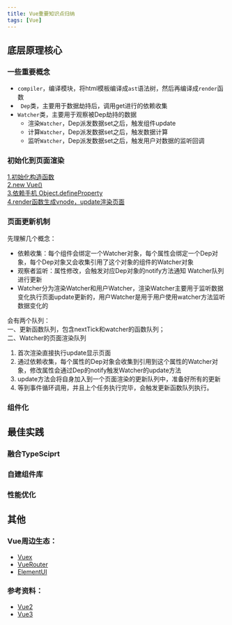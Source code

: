 ```yaml
---
title: Vue重要知识点归纳
tags: [Vue]
---
```


## 底层原理核心

### 一些重要概念

- `compiler`，编译模块，将html模板编译成`ast`语法树，然后再编译成`render`函数
- ` Dep`类，主要用于数据劫持后，调用get进行的依赖收集
- `Watcher`类，主要用于观察被Dep劫持的数据
  - 渲染`Watcher`，Dep派发数据set之后，触发组件update
  - 计算`Watcher`，Dep派发数据set之后，触发数据计算
  - 监听`Watcher`，Dep派发数据set之后，触发用户对数据的监听回调

### 初始化到页面渲染

[1.初始化构造函数](./vue/Vue2/原理/初始化Vue构造器)  
[2.new Vue()](./vue/Vue2/原理/初始化Vue构造器)  
[3.依赖手机 Object.defineProperty](./vue/Vue2/原理/初始化Vue构造器)  
[4.render函数生成vnode，update渲染页面](./vue/Vue2/原理/初始化Vue构造器)  


### 页面更新机制

先理解几个概念：
- 依赖收集：每个组件会绑定一个Watcher对象，每个属性会绑定一个Dep对象，每个Dep对象又会收集引用了这个对象的组件的Watcher对象
- 观察者监听：属性修改，会触发对应Dep对象的notify方法通知 Watcher队列进行更新
- Watcher分为渲染Watcher和用户Watcher，渲染Watcher主要用于监听数据变化执行页面update更新的，用户Watcher是用于用户使用watcher方法监听数据变化的

会有两个队列：  
一、更新函数队列，包含nextTick和watcher的函数队列；  
二、Watcher的页面渲染队列  

1. 首次渲染直接执行update显示页面
2. 通过依赖收集，每个属性的Dep对象会收集到引用到这个属性的Watcher对象，修改属性会通过Dep的notify触发Watcher的update方法
3. update方法会将自身加入到一个页面渲染的更新队列中，准备好所有的更新
4. 等到事件循环调用，并且上个任务执行完毕，会触发更新函数队列执行。

### 组件化

## 最佳实践

### 融合TypeSciprt

### 自建组件库

### 性能优化


## 其他

### Vue周边生态：
- [Vuex](https://next.vuex.vuejs.org/zh/index.html)
- [VueRouter](https://next.vuex.vuejs.org/zh/index.html)
- [ElementUI](https://element-plus.gitee.io/zh-CN/component/button.html)

### 参考资料：
- [Vue2](https://cn.vuejs.org/)
- [Vue3](https://v3.cn.vuejs.org/)

